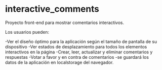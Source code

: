 # interactive_comments

Proyecto front-end para mostrar comentarios interactivos.

Los usuarios pueden:

-Ver el diseño óptimo para la aplicación según el tamaño de pantalla de su dispositivo
-Ver estados de desplazamiento para todos los elementos interactivos en la página
-Crear, leer, actualizar y eliminar comentarios y respuestas
-Votar a favor y en contra de comentarios
-se guardará los datos de la aplicación en localstorage del navegador.
 